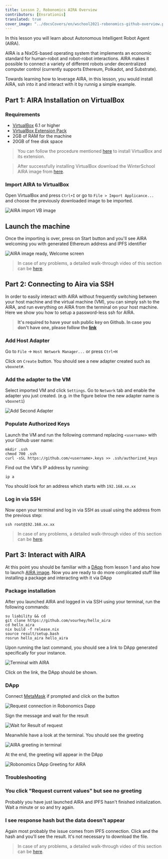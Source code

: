```yaml
---
title: Lesson 2, Robonomics AIRA Overview
contributors: [Ensrationis]
translated: true
cover_image: "../docsCovers/en/wschool2021-robonomics-github-overview.png"
---
```

In this lesson you will learn about Autonomous Intelligent Robot Agent (AIRA). 

AIRA is a NixOS-based operating system that implements an economic standard for human-robot and robot-robot interactions. AIRA makes it possible to connect a variety of different robots under decentralized computer control (currently supports Ethereum, Polkadot, and Substrate).

Towards learning how to leverage AIRA, in this lesson, you would install AIRA, ssh into it and interact with it by runnig a simple example.


## Part 1: AIRA Installation on VirtualBox

### **Requirements**

* [VirtualBox](https://www.virtualbox.org/wiki/Downloads#VirtualBox6.1.2OracleVMVirtualBoxExtensionPack) 6.1 or higher
* [VirtualBox Extension Pack](https://www.virtualbox.org/wiki/Downloads#VirtualBox6.1.2OracleVMVirtualBoxExtensionPack)
* 2GB of RAM for the machine
* 20GB of free disk space

> You can follow the procedure mentioned [here](https://computingforgeeks.com/install-virtualbox-6-on-ubuntu-linux/) to install VirtualBox and its extension.

> After successfully installing VirtualBox download the WinterSchool AIRA image from [here](https://static.aira.life/ova/airaos-21.11_robonomics-winter-school.ova).

### **Import AIRA to VirtualBox**

Open VirtualBox and press `Ctrl+I` or go to `File > Import Applicance...` and choose the previously downloaded image to be imported.

![AIRA import VB image](../images/aira-installation/aira_import_vb_image.jpg "AIRA import VB image")

## **Launch the machine**

Once the importing is over, press on Start button and you'll see AIRA welcoming you with generated Ethereum address and IPFS identifier

![AIRA image ready, Welcome screen](../images/aira-installation/aira_image_ready.jpg "AIRA image ready, Welcome screen")

> In case of any problems, a detailed walk-through video of this section can be [here](https://youtu.be/ISKilRfY3Ow).

## Part 2: Connecting to Aira via SSH

In order to easily interact with AIRA without frequently switching between your host machine and the virtual machine (VM), you can simply ssh to the AIRA, and run everything on AIRA from the terminal on your host machine. Here we show you how to setup a password-less ssh for AIRA.

> **It's required to have your ssh public key on Github. In case you don't have one, please follow the [link](https://help.github.com/articles/adding-a-new-ssh-key-to-your-github-account/)**

### **Add Host Adapter**

Go to `File` -> `Host Network Manager...` or press `Ctrl+H`

Click on `Create` button. You should see a new adapter created such as `vboxnet#`.

### **Add the adapter to the VM**

Select imported VM and click `Settings`. Go to `Network` tab and enable the adapter you just created. (e.g. in the figure below the new adapter name is  `vboxnet1`)

![Add Second Adapter](../images/add_second_adapter_to_vm.png "Add Second Adapter")

### **Populate Authorized Keys**

Launch the VM and run the following command replacing `<username>` with your Github user name:

```
mkdir .ssh
chmod 700 .ssh
curl -sSL https://github.com/<username>.keys >> .ssh/authorized_keys
```

Find out the VM's IP address by running:

```
ip a
```

You should look for an address which starts with `192.168.xx.xx`

### **Log in via SSH**

Now open your terminal and log in via SSH as usual using the address from the previous step:

```
ssh root@192.168.xx.xx
```
> In case of any problems, a detailed walk-through video of this section can be [here](https://youtu.be/W0rOcRA2sEc).
## Part 3: Interact with AIRA

At this point you should be familiar with a [DApp](/docs/get-weather-on-fuji-mountain/) from lesson 1 and also how to launch [AIRA image](/docs/aira-installation-on-vb/).
Now you are ready to do more complicated stuff like installing a package and interacting with it via DApp


### **Package installation**

After you launched AIRA and logged in via SSH using your terminal, run the following commands:

```
su liability && cd
git clone https://github.com/vourhey/hello_aira
cd hello_aira
nix build -f release.nix
source result/setup.bash
rosrun hello_aira hello_aira
```

Upon running the last command, you should see a link to DApp generated specifically for your instance.

![Terminal with AIRA](../images/aira_hello_terminal.jpg "Terminal with AIRA")

Click on the link, the DApp should be shown.

### **DApp** 

Connect [MetaMask](http://metamask.io/) if prompted and click on the button

![Request connection in Robonomics Dapp](../images/aira_hello_dapp.jpg "Request connection in Robonomics Dapp")

Sign the message and wait for the result

![Wait for Result of request](../images/aira_hello_dapp_2.jpg "Wait for Result of request")

Meanwhile have a look at the terminal. You should see the greeting

![AIRA greeting in terminal](../images/aira_hello_terminal_2.jpg "AIRA greeting in terminal")

At the end, the greeting will appear in the DApp

![Robonomics DApp Greeting for AIRA](../images/aira_hello_dapp_3.jpg "Robonomics DApp Greeting for AIRA")

### **Troubleshooting**

### You click "Request current values" but see no greeting

Probably you have just launched AIRA and IPFS hasn't finished initialization. Wait a minute or so and try again.

### I see response hash but the data doesn't appear

Again most probably the issue comes from IPFS connection. Click and the hash and you'll see the result. It's not necessary to download the file.

> In case of any problems, a detailed walk-through video of this section can be [here](https://youtu.be/fhRTF2mddfU).
